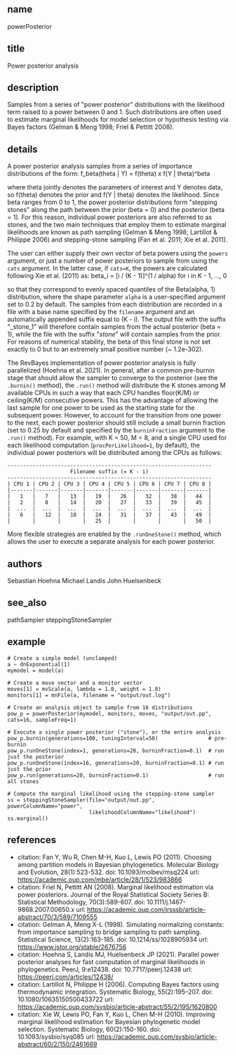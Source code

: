 ## name
powerPosterior
## title
Power posterior analysis
## description
Samples from a series of "power posterior" distributions with the likelihood
term raised to a power between 0 and 1. Such distributions are often used to
estimate marginal likelihoods for model selection or hypothesis testing via
Bayes factors (Gelman & Meng 1998; Friel & Pettitt 2008).
## details
A power posterior analysis samples from a series of importance distributions of
the form:
    f_beta(theta | Y) = f(theta) x f(Y | theta)^beta
    
where theta jointly denotes the parameters of interest and Y denotes data, so
f(theta) denotes the prior and f(Y | theta) denotes the likelihood. Since beta
ranges from 0 to 1, the power posterior distributions form "stepping stones"
along the path between the prior (beta = 0) and the posterior (beta = 1). For
this reason, individual power posteriors are also referred to as stones, and
the two main techniques that employ them to estimate marginal likelihoods are
known as path sampling (Gelman & Meng 1998; Lartillot & Philippe 2006) and
stepping-stone sampling (Fan et al. 2011; Xie et al. 2011).

The user can either supply their own vector of beta powers using the `powers`
argument, or just a number of power posteriors to sample from using the `cats`
argument. In the latter case, if `cats=K`, the powers are calculated following
Xie et al. (2011) as:
    beta_i = [i / (K - 1)]^(1 / alpha) for i in K - 1, ..., 0
    
so that they correspond to evenly spaced quantiles of the Beta(alpha, 1)
distribution, where the shape parameter `alpha` is a user-specified argument
set to 0.2 by default. The samples from each distribution are recorded in a
file with a base name specified by the `filename` argument and an automatically
appended suffix equal to (K - i). The output file with the suffix "_stone_1" 
will therefore contain samples from the actual posterior (beta = 1), while the
file with the suffix "_stone_<K>" will contain samples from the prior. For 
reasons of numerical stability, the beta of this final stone is not set exactly
to 0 but to an extremely small positive number (~ 1.2e-302).

The RevBayes implementation of power posterior analysis is fully parallelized
(Hoehna et al. 2021). In general, after a common pre-burnin stage that should
allow the sampler to converge to the posterior (see the `.burnin()` method),
the `.run()` method will distribute the K stones among M available CPUs in such
a way that each CPU handles floor(K/M) or ceiling(K/M) consecutive powers. This
has the advantage of allowing the last sample for one power to be used as the
starting state for the subsequent power. However, to account for the transition
from one power to the next, each power posterior should still include a small
burnin fraction (set to 0.25 by default and specified by the `burninFraction`
argument to the `.run()` method). For example, with K = 50, M = 8, and a single
CPU used for each likelihood computation (`procPerLikelihood=1`, by default),
the individual power posteriors will be distributed among the CPUs as follows:

    -----------------------------------------------------------------
                        Filename suffix (= K - i)
    -----------------------------------------------------------------
    | CPU 1 | CPU 2 | CPU 3 | CPU 4 | CPU 5 | CPU 6 | CPU 7 | CPU 8 |
    |-------|-------|-------|-------|-------|-------|-------|-------|
    |   1   |   7   |   13  |   19  |   26  |   32  |   38  |   44  |
    |   2   |   8   |   14  |   20  |   27  |   33  |   39  |   45  |
    |  ...  |  ...  |  ...  |  ...  |  ...  |  ...  |  ...  |  ...  |
    |   6   |   12  |   18  |   24  |   31  |   37  |   43  |   49  |
    |       |       |       |   25  |       |       |       |   50  |

More flexible strategies are enabled by the `.runOneStone()` method, which
allows the user to execute a separate analysis for each power posterior.
## authors
Sebastian Hoehna
Michael Landis
John Huelsenbeck
## see_also
pathSampler
steppingStoneSampler
## example
    # Create a simple model (unclamped)
    a ~ dnExponential(1)
    mymodel = model(a)
    
    # Create a move vector and a monitor vector
    moves[1] = mvScale(a, lambda = 1.0, weight = 1.0)
    monitors[1] = mnFile(a, filename = "output/out.log")
    
    # Create an analysis object to sample from 16 distributions
    pow_p = powerPosterior(mymodel, monitors, moves, "output/out.pp", cats=16, sampleFreq=1)
    
    # Execute a single power posterior ("stone"), or the entire analysis
    pow_p.burnin(generations=100, tuningInterval=50)                # pre-burnin
    pow_p.runOneStone(index=1, generations=20, burninFraction=0.1)  # run just the posterior
    pow_p.runOneStone(index=16, generations=20, burninFraction=0.1) # run just the prior
    pow_p.run(generations=20, burninFraction=0.1)                   # run all stones
    
    # Compute the marginal likelihood using the stepping-stone sampler
    ss = steppingStoneSampler(file="output/out.pp", powerColumnName="power",
                              likelihoodColumnName="likelihood")
    ss.marginal()
## references
- citation: Fan Y, Wu R, Chen M-H, Kuo L, Lewis PO (2011). Choosing among partition models in Bayesian phylogenetics. Molecular Biology and Evolution, 28(1):523-532.
  doi: 10.1093/molbev/msq224
  url: https://academic.oup.com/mbe/article/28/1/523/983866
- citation: Friel N, Pettitt AN (2008). Marginal likelihood estimation via power posteriors. Journal of the Royal Statistical Society Series B: Statistical Methodology, 70(3):589-607.
  doi: 10.1111/j.1467-9868.2007.00650.x
  url: https://academic.oup.com/jrsssb/article-abstract/70/3/589/7109555
- citation: Gelman A, Meng X-L (1998). Simulating normalizing constants: from importance sampling to bridge sampling to path sampling. Statistical Science, 13(2):163-185.
  doi: 10.1214/ss/1028905934
  url: https://www.jstor.org/stable/2676756
- citation: Hoehna S, Landis MJ, Huelsenbeck JP (2021). Parallel power posterior analyses for fast computation of marginal likelihoods in phylogenetics. PeerJ, 9:e12438.
  doi: 10.7717/peerj.12438
  url: https://peerj.com/articles/12438/
- citation: Lartillot N, Philippe H (2006). Computing Bayes factors using thermodynamic integration. Systematic Biology, 55(2):195–207.
  doi: 10.1080/10635150500433722
  url: https://academic.oup.com/sysbio/article-abstract/55/2/195/1620800
- citation: Xie W, Lewis PO, Fan Y, Kuo L, Chen M-H (2010). Improving marginal likelihood estimation for Bayesian phylogenetic model selection. Systematic Biology, 60(2):150-160.
  doi: 10.1093/sysbio/syq085
  url: https://academic.oup.com/sysbio/article-abstract/60/2/150/2461669
